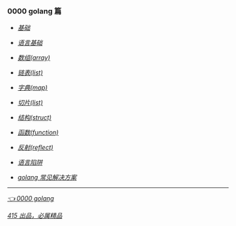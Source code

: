 ### 0000 golang 篇
- *[基础](0001语言基础.md)*

- *[语言基础](0002language.md)*
- *[数组(array)](0003array.md)*
- *[链表(list)](0004list.md)*
- *[字典(map)](0005map.md)*
- *[切片(list)](0006slice.md)*
- *[结构(struct)](0007struct.md)*
- *[函数(function)](0008function.md)*
- *[反射(reflect)](0011reflect.md)*
- *[语言陷阱](0012guifan.md)*
- *[golang 常见解决方案](0099solution.md)*

---
*[👈 0000 golang](0000golang.md)*

*[415 出品，必属精品](../note.md)*